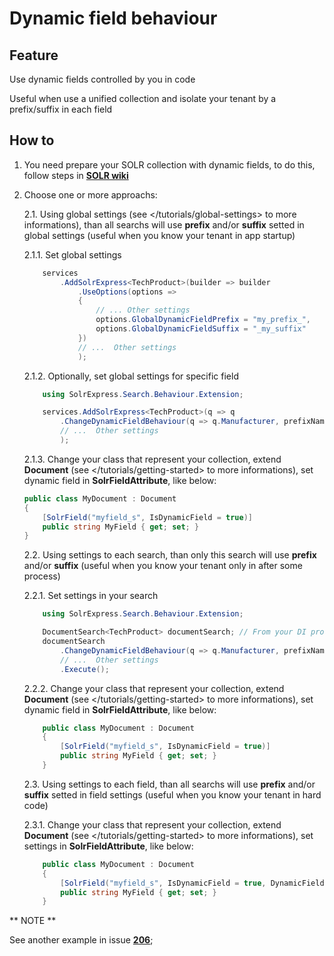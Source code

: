 # Dynamic field behaviour

## Feature

Use dynamic fields controlled by you in code

Useful when use a unified collection and isolate your tenant by a prefix/suffix in each field

## How to

1.  You need prepare your SOLR collection with dynamic fields, to do this, follow steps in **[SOLR wiki](https://cwiki.apache.org/confluence/display/solr/Dynamic+Fields)**

2.  Choose one or more approachs:

    2.1. Using global settings (see &lt;/tutorials/global-settings> to more informations), than all searchs will use **prefix** and/or **suffix** setted in global settings (useful when you know your tenant in app startup)

    2.1.1. Set global settings

    ```csharp
    	services
    		.AddSolrExpress<TechProduct>(builder => builder
    			.UseOptions(options =>
    			{
    				// ... Other settings
    				options.GlobalDynamicFieldPrefix = "my_prefix_",
    				options.GlobalDynamicFieldSuffix = "_my_suffix"
    			})
    			// ...  Other settings
    			);
    ```

    2.1.2. Optionally, set global settings for specific field

    ```csharp
    	using SolrExpress.Search.Behaviour.Extension;

    	services.AddSolrExpress<TechProduct>(q => q
    		.ChangeDynamicFieldBehaviour(q => q.Manufacturer, prefixName: "my_prefix_", suffixName: "_my_suffix")
    		// ...  Other settings
    		);
    ```

    2.1.3. Change your class that represent your collection, extend **Document** (see &lt;/tutorials/getting-started> to more informations), set dynamic field in **SolrFieldAttribute**, like below:

    ```csharp
    public class MyDocument : Document
    {
    	[SolrField("myfield_s", IsDynamicField = true)]
    	public string MyField { get; set; }
    }
    ```

    2.2. Using settings to each search, than only this search will use **prefix** and/or **suffix** (useful when you know your tenant only in after some process)

    2.2.1. Set settings in your search

    ```csharp
    	using SolrExpress.Search.Behaviour.Extension;

    	DocumentSearch<TechProduct> documentSearch; // From your DI provider
    	documentSearch
    		.ChangeDynamicFieldBehaviour(q => q.Manufacturer, prefixName: "my_prefix_", suffixName: "_my_suffix")
    		// ...  Other settings
    		.Execute();
    ```

    2.2.2. Change your class that represent your collection, extend **Document** (see &lt;/tutorials/getting-started> to more informations), set dynamic field in **SolrFieldAttribute**, like below:

    ```csharp
    	public class MyDocument : Document
    	{
    		[SolrField("myfield_s", IsDynamicField = true)]
    		public string MyField { get; set; }
    	}
    ```

    2.3. Using settings to each field, than all searchs will use **prefix** and/or **suffix** setted in field settings (useful when you know your tenant in hard code)

    2.3.1. Change your class that represent your collection, extend **Document** (see &lt;/tutorials/getting-started> to more informations), set settings in **SolrFieldAttribute**, like below:

    ```csharp
    	public class MyDocument : Document
    	{
    		[SolrField("myfield_s", IsDynamicField = true, DynamicFieldPrefixName = "my_prefix_", DynamicFieldSuffixName = "_my_suffix")]
    		public string MyField { get; set; }
    	}
    ```

** NOTE **

See another example in issue **[206](https://github.com/solr-express/solr-express/issues/206#issuecomment-294005085)**;
